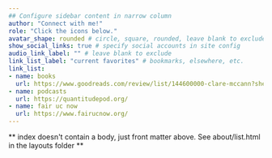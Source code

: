 ```yaml
---
## Configure sidebar content in narrow column
author: "Connect with me!"
role: "Click the icons below."
avatar_shape: rounded # circle, square, rounded, leave blank to exclude
show_social_links: true # specify social accounts in site config
audio_link_label: "" # leave blank to exclude
link_list_label: "current favorites" # bookmarks, elsewhere, etc.
link_list:
- name: books
  url: https://www.goodreads.com/review/list/144600000-clare-mccann?shelf=favorites
- name: podcasts
  url: https://quantitudepod.org/
- name: fair uc now
  url: https://www.fairucnow.org/
---
```


** index doesn't contain a body, just front matter above.
See about/list.html in the layouts folder **
